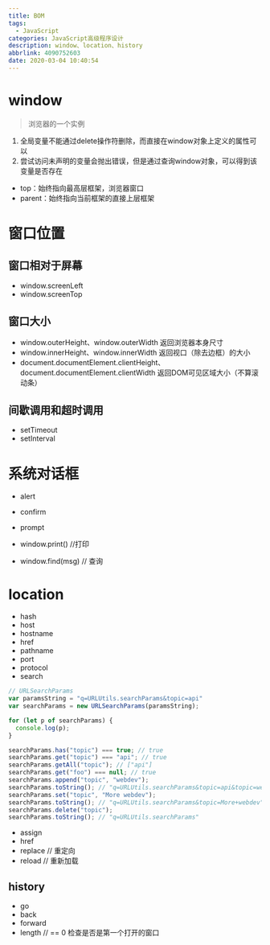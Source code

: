 ```yaml
---
title: BOM
tags:
  - JavaScript
categories: JavaScript高级程序设计
description: window、location、history
abbrlink: 4090752603
date: 2020-03-04 10:40:54
---
```


# window

> 浏览器的一个实例

1. 全局变量不能通过delete操作符删除，而直接在window对象上定义的属性可以
2. 尝试访问未声明的变量会抛出错误，但是通过查询window对象，可以得到该变量是否存在



* top：始终指向最高层框架，浏览器窗口
* parent：始终指向当前框架的直接上层框架

# 窗口位置

## 窗口相对于屏幕

* window.screenLeft
* window.screenTop

## 窗口大小

* window.outerHeight、window.outerWidth 返回浏览器本身尺寸
* window.innerHeight、window.innerWidth 返回视口（除去边框）的大小
* document.documentElement.clientHeight、document.documentElement.clientWidth 返回DOM可见区域大小（不算滚动条）

## 间歇调用和超时调用

* setTimeout
* setInterval

# 系统对话框

* alert
* confirm
* prompt

* window.print() //打印
* window.find(msg) // 查询

# location

* hash
* host
* hostname
* href
* pathname
* port
* protocol
* search

```js
// URLSearchParams
var paramsString = "q=URLUtils.searchParams&topic=api"
var searchParams = new URLSearchParams(paramsString);

for (let p of searchParams) {
  console.log(p);
}

searchParams.has("topic") === true; // true
searchParams.get("topic") === "api"; // true
searchParams.getAll("topic"); // ["api"]
searchParams.get("foo") === null; // true
searchParams.append("topic", "webdev");
searchParams.toString(); // "q=URLUtils.searchParams&topic=api&topic=webdev"
searchParams.set("topic", "More webdev");
searchParams.toString(); // "q=URLUtils.searchParams&topic=More+webdev"
searchParams.delete("topic");
searchParams.toString(); // "q=URLUtils.searchParams"
```

* assign
* href
* replace // 重定向
* reload // 重新加载

## history

* go
* back
* forward
* length // == 0 检查是否是第一个打开的窗口

